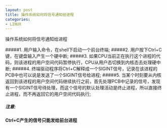 ```yaml
---
layout: post
title: 操作系统如何将信号通知给进程
categories:
- LINUX
---
```


操作系统如何将信号通知给进程

#####1. 用户输入命令，在shell下启动一个前台终端;
#####2. 用户按下Ctrl+C键，在键盘输入产生一个硬中断;
#####3. 如果CPU当前正在执行这个进程的代码，则该进程的用户空间代码暂停执行，CPU从用户态切换到内核态去处理硬中断;
#####4. 终端驱动程序将Ctrl+C解释成一个SIGINT信号，记录在该进程的PCB中也可以说是发送了一个SIGINT信号给进程;
#####5. 当某个时刻要从内核返回到该进程的用户空间代码继续执行之前，首先处理PCB中记录的信号，发现有一个SIGINT信号待处理，而这个信号的默认处理活动是终止进程，所以直接终止进程，而不再返回它的用户空间代码执行;

##### 注意:
**Ctrl+C产生的信号只能发给前台进程**
